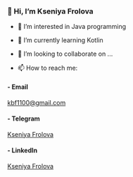 ### 👋 Hi, I’m Kseniya Frolova

- 👀 I’m interested in Java programming

- 🌱 I’m currently learning Kotlin

- 💞️ I’m looking to collaborate on ...

- 📫 How to reach me:
#### - Email
kbf1100@gmail.com
#### - Telegram
[Kseniya Frolova](https://t.me/yuka1100)
#### - LinkedIn
[Kseniya Frolova](https://www.linkedin.com/in/kseniyafro1100)
